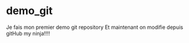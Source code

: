 # demo_git
Je fais mon premier demo git repository
Et maintenant on modifie depuis gitHub my ninja!!!!
